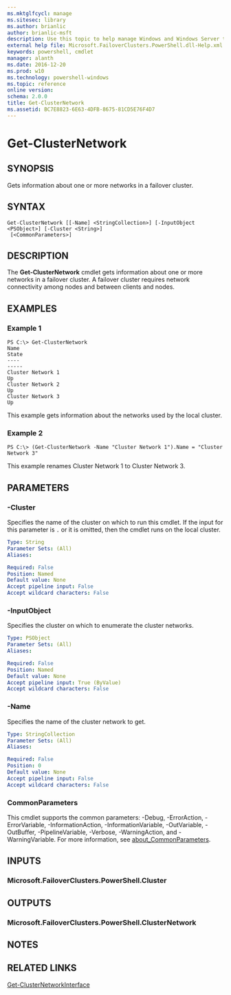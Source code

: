 ```yaml
---
ms.mktglfcycl: manage
ms.sitesec: library
ms.author: brianlic
author: brianlic-msft
description: Use this topic to help manage Windows and Windows Server technologies with Windows PowerShell.
external help file: Microsoft.FailoverClusters.PowerShell.dll-Help.xml
keywords: powershell, cmdlet
manager: alanth
ms.date: 2016-12-20
ms.prod: w10
ms.technology: powershell-windows
ms.topic: reference
online version: 
schema: 2.0.0
title: Get-ClusterNetwork
ms.assetid: BC7E8823-6E63-4DFB-8675-81CD5E76F4D7
---
```


# Get-ClusterNetwork

## SYNOPSIS
Gets information about one or more networks in a failover cluster.

## SYNTAX

```
Get-ClusterNetwork [[-Name] <StringCollection>] [-InputObject <PSObject>] [-Cluster <String>]
 [<CommonParameters>]
```

## DESCRIPTION
The **Get-ClusterNetwork** cmdlet gets information about one or more networks in a failover cluster.
A failover cluster requires network connectivity among nodes and between clients and nodes.

## EXAMPLES

### Example 1
```
PS C:\> Get-ClusterNetwork
Name                                                                      State 
----                                                                      ----- 
Cluster Network 1                                                            Up 
Cluster Network 2                                                            Up 
Cluster Network 3                                                            Up
```

This example gets information about the networks used by the local cluster.

### Example 2
```
PS C:\> (Get-ClusterNetwork -Name "Cluster Network 1").Name = "Cluster Network 3"
```

This example renames Cluster Network 1 to Cluster Network 3.

## PARAMETERS

### -Cluster
Specifies the name of the cluster on which to run this cmdlet.
If the input for this parameter is `.` or it is omitted, then the cmdlet runs on the local cluster.

```yaml
Type: String
Parameter Sets: (All)
Aliases: 

Required: False
Position: Named
Default value: None
Accept pipeline input: False
Accept wildcard characters: False
```

### -InputObject
Specifies the cluster on which to enumerate the cluster networks.

```yaml
Type: PSObject
Parameter Sets: (All)
Aliases: 

Required: False
Position: Named
Default value: None
Accept pipeline input: True (ByValue)
Accept wildcard characters: False
```

### -Name
Specifies the name of the cluster network to get.

```yaml
Type: StringCollection
Parameter Sets: (All)
Aliases: 

Required: False
Position: 0
Default value: None
Accept pipeline input: False
Accept wildcard characters: False
```

### CommonParameters
This cmdlet supports the common parameters: -Debug, -ErrorAction, -ErrorVariable, -InformationAction, -InformationVariable, -OutVariable, -OutBuffer, -PipelineVariable, -Verbose, -WarningAction, and -WarningVariable. For more information, see [about_CommonParameters](http://go.microsoft.com/fwlink/?LinkID=113216).

## INPUTS

### Microsoft.FailoverClusters.PowerShell.Cluster

## OUTPUTS

### Microsoft.FailoverClusters.PowerShell.ClusterNetwork

## NOTES

## RELATED LINKS

[Get-ClusterNetworkInterface](./Get-ClusterNetworkInterface.md)

